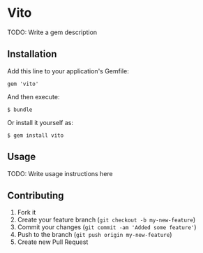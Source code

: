 # Vito

TODO: Write a gem description

## Installation

Add this line to your application's Gemfile:

    gem 'vito'

And then execute:

    $ bundle

Or install it yourself as:

    $ gem install vito

## Usage

TODO: Write usage instructions here

## Contributing

1. Fork it
2. Create your feature branch (`git checkout -b my-new-feature`)
3. Commit your changes (`git commit -am 'Added some feature'`)
4. Push to the branch (`git push origin my-new-feature`)
5. Create new Pull Request
